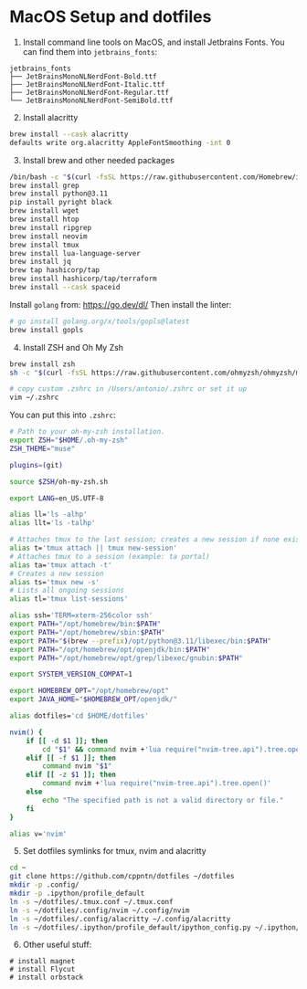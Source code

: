 # MacOS Setup and dotfiles

1) Install command line tools on MacOS, and install Jetbrains Fonts. You can find them into `jetbrains_fonts`:

```
jetbrains_fonts
├── JetBrainsMonoNLNerdFont-Bold.ttf
├── JetBrainsMonoNLNerdFont-Italic.ttf
├── JetBrainsMonoNLNerdFont-Regular.ttf
└── JetBrainsMonoNLNerdFont-SemiBold.ttf
```

2) Install alacritty

```bash
brew install --cask alacritty
defaults write org.alacritty AppleFontSmoothing -int 0
```

3) Install brew and other needed packages

```bash
/bin/bash -c "$(curl -fsSL https://raw.githubusercontent.com/Homebrew/install/HEAD/install.sh)"
brew install grep
brew install python@3.11
pip install pyright black
brew install wget
brew install htop
brew install ripgrep
brew install neovim
brew install tmux
brew install lua-language-server
brew install jq
brew tap hashicorp/tap
brew install hashicorp/tap/terraform
brew install --cask spaceid
```

Install `golang` from: https://go.dev/dl/
Then install the linter:

```bash
# go install golang.org/x/tools/gopls@latest
brew install gopls
```

4) Install ZSH and Oh My Zsh

```bash
brew install zsh
sh -c "$(curl -fsSL https://raw.githubusercontent.com/ohmyzsh/ohmyzsh/master/tools/install.sh)"

# copy custom .zshrc in /Users/antonio/.zshrc or set it up
vim ~/.zshrc
```

You can put this into `.zshrc`:

```bash
# Path to your oh-my-zsh installation.
export ZSH="$HOME/.oh-my-zsh"
ZSH_THEME="muse"

plugins=(git)

source $ZSH/oh-my-zsh.sh

export LANG=en_US.UTF-8

alias ll='ls -alhp'
alias llt='ls -talhp'

# Attaches tmux to the last session; creates a new session if none exists.
alias t='tmux attach || tmux new-session'
# Attaches tmux to a session (example: ta portal)
alias ta='tmux attach -t'
# Creates a new session
alias ts='tmux new -s'
# Lists all ongoing sessions
alias tl='tmux list-sessions'

alias ssh='TERM=xterm-256color ssh'
export PATH="/opt/homebrew/bin:$PATH"
export PATH="/opt/homebrew/sbin:$PATH"
export PATH="$(brew --prefix)/opt/python@3.11/libexec/bin:$PATH"
export PATH="/opt/homebrew/opt/openjdk/bin:$PATH"
export PATH="/opt/homebrew/opt/grep/libexec/gnubin:$PATH"

export SYSTEM_VERSION_COMPAT=1

export HOMEBREW_OPT="/opt/homebrew/opt"
export JAVA_HOME="$HOMEBREW_OPT/openjdk/"

alias dotfiles='cd $HOME/dotfiles'

nvim() {
    if [[ -d $1 ]]; then
        cd "$1" && command nvim +'lua require("nvim-tree.api").tree.open()'
    elif [[ -f $1 ]]; then
        command nvim "$1"
    elif [[ -z $1 ]]; then
        command nvim +'lua require("nvim-tree.api").tree.open()'
    else
        echo "The specified path is not a valid directory or file."
    fi
}

alias v='nvim'

```

5) Set dotfiles symlinks for tmux, nvim and alacritty

```bash
cd ~
git clone https://github.com/cppntn/dotfiles ~/dotfiles
mkdir -p .config/
mkdir -p .ipython/profile_default
ln -s ~/dotfiles/.tmux.conf ~/.tmux.conf
ln -s ~/dotfiles/.config/nvim ~/.config/nvim
ln -s ~/dotfiles/.config/alacritty ~/.config/alacritty
ln -s ~/dotfiles/.ipython/profile_default/ipython_config.py ~/.ipython/profile_default/ipython_config.py 
```

6) Other useful stuff: 

```
# install magnet
# install Flycut
# install orbstack
```
